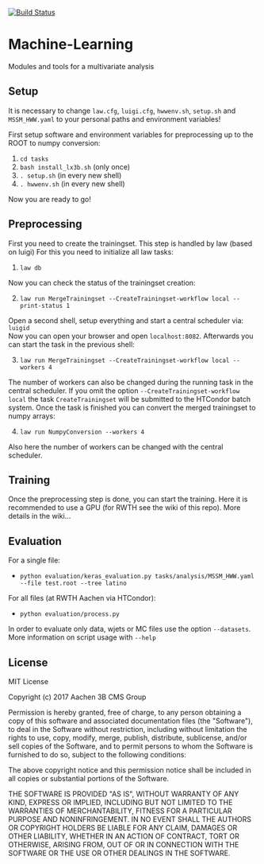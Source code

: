 [![Build Status](https://travis-ci.org/CMSAachen3B/Machine-Learning.svg?branch=master)](https://travis-ci.org/CMSAachen3B/Machine-Learning)

# Machine-Learning

Modules and tools for a multivariate analysis

## Setup

It is necessary to change `law.cfg`, `luigi.cfg`, `hwwenv.sh`, `setup.sh` and `MSSM_HWW.yaml` to your personal paths and
environment variables!  

First setup software and environment variables for preprocessing up to the ROOT to numpy conversion:

1. `cd tasks`
2. `bash install_lx3b.sh` (only once)
3. `. setup.sh` (in every new shell)
4. `. hwwenv.sh` (in every new shell)

Now you are ready to go!

## Preprocessing

First you need to create the trainingset. This step is handled by law (based on luigi)
For this you need to initialize all law tasks:

1. `law db`

Now you can check the status of the trainingset creation:

2. `law run MergeTrainingset --CreateTrainingset-workflow local --print-status 1`

Open a second shell, setup everything and start a central scheduler via: `luigid`  
Now you can open your browser and open `localhost:8082`. Afterwards you can start the task in the previous shell:

3. `law run MergeTrainingset --CreateTrainingset-workflow local --workers 4`

The number of workers can also be changed during the running task in the central scheduler. If you omit the option
`--CreateTrainingset-workflow local` the task `CreateTrainingset` will be submitted to the HTCondor batch system.
Once the task is finished you can convert the merged trainingset to numpy arrays:

4. `law run NumpyConversion --workers 4`

Also here the number of workers can be changed with the central scheduler.

## Training

Once the preprocessing step is done, you can start the training. Here it is recommended to use a GPU (for RWTH see the wiki of this repo). More details in the wiki...

## Evaluation

For a single file:

* `python evaluation/keras_evaluation.py tasks/analysis/MSSM_HWW.yaml --file test.root --tree latino`

For all files (at RWTH Aachen via HTCondor):

* `python evaluation/process.py`

In order to evaluate only data, wjets or MC files use the option `--datasets`.
More information on script usage with `--help`  


## License

MIT License

Copyright (c) 2017 Aachen 3B CMS Group

Permission is hereby granted, free of charge, to any person obtaining a copy of
this software and associated documentation files (the "Software"), to deal in
the Software without restriction, including without limitation the rights to
use, copy, modify, merge, publish, distribute, sublicense, and/or sell copies of
the Software, and to permit persons to whom the Software is furnished to do so,
subject to the following conditions:

The above copyright notice and this permission notice shall be included in all
copies or substantial portions of the Software.

THE SOFTWARE IS PROVIDED "AS IS", WITHOUT WARRANTY OF ANY KIND, EXPRESS OR
IMPLIED, INCLUDING BUT NOT LIMITED TO THE WARRANTIES OF MERCHANTABILITY, FITNESS
FOR A PARTICULAR PURPOSE AND NONINFRINGEMENT. IN NO EVENT SHALL THE AUTHORS OR
COPYRIGHT HOLDERS BE LIABLE FOR ANY CLAIM, DAMAGES OR OTHER LIABILITY, WHETHER
IN AN ACTION OF CONTRACT, TORT OR OTHERWISE, ARISING FROM, OUT OF OR IN
CONNECTION WITH THE SOFTWARE OR THE USE OR OTHER DEALINGS IN THE SOFTWARE.
